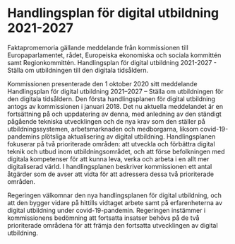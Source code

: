 # Handlingsplan för digital utbildning 2021-2027

Faktapromemoria gällande meddelande från kommissionen till Europaparlamentet, rådet, Europeiska ekonomiska och sociala kommittén samt Regionkommittén. Handlingsplan för digital utbildning 2021-2027 - Ställa om utbildningen till den digitala tidsåldern.

Kommissionen presenterade den 1 oktober 2020 sitt meddelande Handlingsplan för digital utbildning 2021–2027 – Ställa om utbildningen för den digitala tidsåldern. Den första handlingsplanen för digital utbildning antogs av kommissionen i januari 2018. Det nu aktuella meddelandet är en fortsättning på och uppdatering av denna, med anledning av den ständigt pågående tekniska utvecklingen och de nya krav som den ställer på utbildningssystemen, arbetsmarknaden och medborgarna, liksom covid-19-pandemins plötsliga aktualisering av digital utbildning. Handlingsplanen fokuserar på två prioriterade områden: att utveckla och förbättra digital teknik och utbud inom utbildningsområdet, och att förse befolkningen med digitala kompetenser för att kunna leva, verka och arbeta i en allt mer digitaliserad värld. I handlingsplanen beskriver kommissionen ett antal åtgärder som de avser att vidta för att adressera dessa två prioriterade områden.

Regeringen välkomnar den nya handlingsplanen för digital utbildning, och att den bygger vidare på hittills vidtaget arbete samt på erfarenheterna av digital utbildning under covid-19-pandemin. Regeringen instämmer i kommissionens bedömning att fortsatta insatser behövs på de två prioriterade områdena för att främja den fortsatta utvecklingen av digital utbildning.
